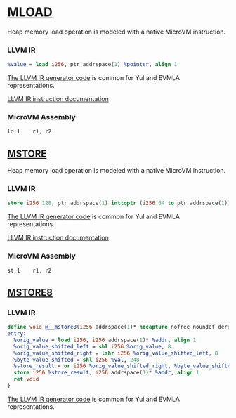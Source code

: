 # [MLOAD](https://www.evm.codes/#51?fork=shanghai)

Heap memory load operation is modeled with a native MicroVM instruction.

### LLVM IR

```llvm
%value = load i256, ptr addrspace(1) %pointer, align 1
```

[The LLVM IR generator code](https://github.com/ZKAmoeba-Micro/micro-compiler-llvm-context/blob/main/src/microvm/evm/memory.rs#L15)
is common for Yul and EVMLA representations.

[LLVM IR instruction documentation](https://releases.llvm.org/15.0.0/docs/LangRef.html#load-instruction)

### MicroVM Assembly

```nasm
ld.1    r1, r2
```

## [MSTORE](https://www.evm.codes/#52?fork=shanghai)

Heap memory load operation is modeled with a native MicroVM instruction.

### LLVM IR

```llvm
store i256 128, ptr addrspace(1) inttoptr (i256 64 to ptr addrspace(1)), align 1
```

[The LLVM IR generator code](https://github.com/ZKAmoeba-Micro/micro-compiler-llvm-context/blob/main/src/microvm/evm/memory.rs#L38)
is common for Yul and EVMLA representations.

[LLVM IR instruction documentation](https://releases.llvm.org/15.0.0/docs/LangRef.html#store-instruction)

### MicroVM Assembly

```nasm
st.1    r1, r2
```

## [MSTORE8](https://www.evm.codes/#53?fork=shanghai)

### LLVM IR

```llvm
define void @__mstore8(i256 addrspace(1)* nocapture nofree noundef dereferenceable(32) %addr, i256 %val) #2 {
entry:
  %orig_value = load i256, i256 addrspace(1)* %addr, align 1
  %orig_value_shifted_left = shl i256 %orig_value, 8
  %orig_value_shifted_right = lshr i256 %orig_value_shifted_left, 8
  %byte_value_shifted = shl i256 %val, 248
  %store_result = or i256 %orig_value_shifted_right, %byte_value_shifted
  store i256 %store_result, i256 addrspace(1)* %addr, align 1
  ret void
}
```

[The LLVM IR generator code](https://github.com/ZKAmoeba-Micro/micro-compiler-llvm-context/blob/main/src/microvm/evm/memory.rs#L62)
is common for Yul and EVMLA representations.
